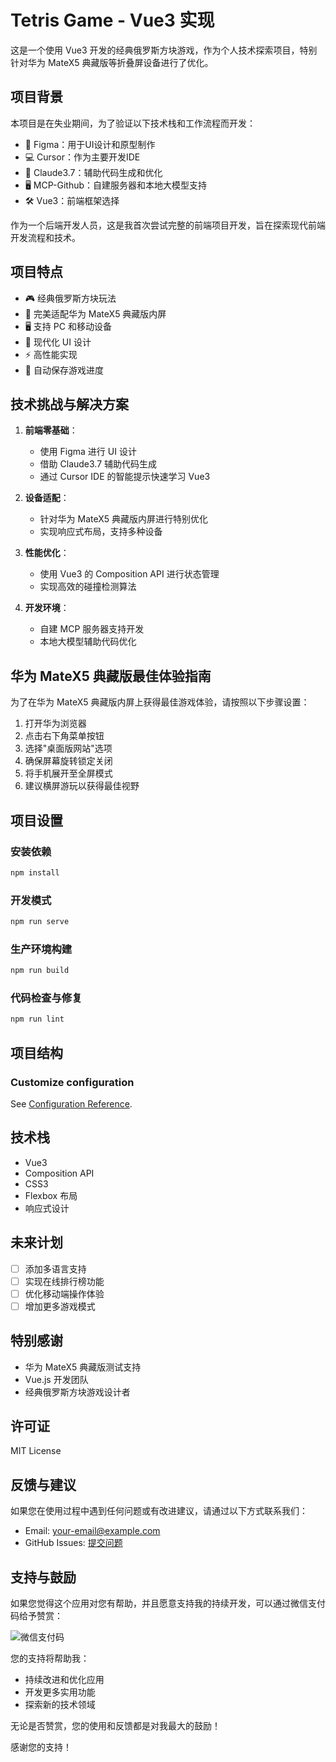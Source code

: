 # Tetris Game - Vue3 实现

这是一个使用 Vue3 开发的经典俄罗斯方块游戏，作为个人技术探索项目，特别针对华为 MateX5 典藏版等折叠屏设备进行了优化。

## 项目背景

本项目是在失业期间，为了验证以下技术栈和工作流程而开发：
- 🎨 Figma：用于UI设计和原型制作
- 💻 Cursor：作为主要开发IDE
- 🤖 Claude3.7：辅助代码生成和优化
- 🖥️ MCP-Github：自建服务器和本地大模型支持
- 🛠️ Vue3：前端框架选择

作为一个后端开发人员，这是我首次尝试完整的前端项目开发，旨在探索现代前端开发流程和技术。

## 项目特点
- 🎮 经典俄罗斯方块玩法
- 📱 完美适配华为 MateX5 典藏版内屏
- 🖥️ 支持 PC 和移动设备
- 🎨 现代化 UI 设计
- ⚡ 高性能实现
- 🔄 自动保存游戏进度

## 技术挑战与解决方案
1. **前端零基础**：
   - 使用 Figma 进行 UI 设计
   - 借助 Claude3.7 辅助代码生成
   - 通过 Cursor IDE 的智能提示快速学习 Vue3

2. **设备适配**：
   - 针对华为 MateX5 典藏版内屏进行特别优化
   - 实现响应式布局，支持多种设备

3. **性能优化**：
   - 使用 Vue3 的 Composition API 进行状态管理
   - 实现高效的碰撞检测算法

4. **开发环境**：
   - 自建 MCP 服务器支持开发
   - 本地大模型辅助代码优化

## 华为 MateX5 典藏版最佳体验指南

为了在华为 MateX5 典藏版内屏上获得最佳游戏体验，请按照以下步骤设置：

1. 打开华为浏览器
2. 点击右下角菜单按钮
3. 选择"桌面版网站"选项
4. 确保屏幕旋转锁定关闭
5. 将手机展开至全屏模式
6. 建议横屏游玩以获得最佳视野

## 项目设置

### 安装依赖
```bash
npm install
```

### 开发模式
```bash
npm run serve
```

### 生产环境构建
```bash
npm run build
```

### 代码检查与修复
```bash
npm run lint
```

## 项目结构

### Customize configuration
See [Configuration Reference](https://cli.vuejs.org/config/).

## 技术栈
- Vue3
- Composition API
- CSS3
- Flexbox 布局
- 响应式设计

## 未来计划
- [ ] 添加多语言支持
- [ ] 实现在线排行榜功能
- [ ] 优化移动端操作体验
- [ ] 增加更多游戏模式

## 特别感谢
- 华为 MateX5 典藏版测试支持
- Vue.js 开发团队
- 经典俄罗斯方块游戏设计者

## 许可证
MIT License

## 反馈与建议
如果您在使用过程中遇到任何问题或有改进建议，请通过以下方式联系我们：
- Email: your-email@example.com
- GitHub Issues: [提交问题](https://github.com/your-repo/issues)

## 支持与鼓励

如果您觉得这个应用对您有帮助，并且愿意支持我的持续开发，可以通过微信支付码给予赞赏：

![微信支付码](./img/wechat-pay-code.png)

您的支持将帮助我：
- 持续改进和优化应用
- 开发更多实用功能
- 探索新的技术领域

无论是否赞赏，您的使用和反馈都是对我最大的鼓励！

感谢您的支持！



